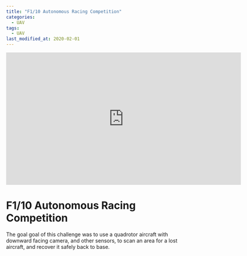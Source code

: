 ```yaml
---
title: "F1/10 Autonomous Racing Competition"
categories:
  - UAV
tags:
  - UAV
last_modified_at: 2020-02-01
---
```


<div class="embed-responsive embed-responsive-16by9">
  <iframe width="640" height="360" src="https://www.youtube.com/embed/fevOWV0qbu8" frameborder="0" allowfullscreen></iframe>
</div>

# F1/10 Autonomous Racing Competition

The goal goal of this challenge was to use a quadrotor aircraft with downward facing camera, and other sensors, to scan an area for a lost aircraft, and recover it safely back to base.
